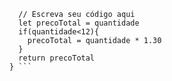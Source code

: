 ```function calculaPrecoTotal(quantidade) {
  // Escreva seu código aqui
  let precoTotal = quantidade
  if(quantidade<12){
    precoTotal = quantidade * 1.30
  }
  return precoTotal
} ```